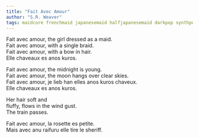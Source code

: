 ```yaml
---
title: "Fait Avec Amour"
author: "S.R. Weaver"
tags: maidcore frenchmaid japanesemaid halfjapanesemaid darkpop synthpop rifle sheriff guillotinewestern
---
```

Fait avec amour, the girl dressed as a maid.<br />
Fait avec amour, with a single braid.<br />
Fait avec amour, with a bow in hair.<br />
Elle chaveaux es anos kuros.

Fait avec amour, the midnight is young.<br />
Fait avec amour, the moon hangs over clear skies.<br />
Fait avec amour, je lieb han elles anos kuros chaveux.<br />
Elle chaveaux es anos kuros.

Her hair soft and<br />
fluffy, flows in the wind gust.<br />
The train passes.

Fait avec amour, la rosette es petite.<br />
Mais avec anu raifuru elle tire le sheriff.
